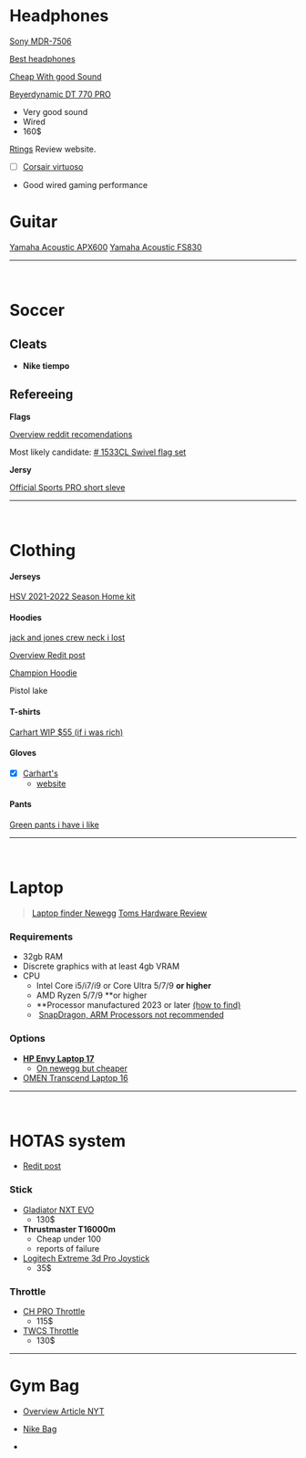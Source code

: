 
# Headphones
[Sony MDR-7506](https://www.rtings.com/headphones/reviews/sony/mdr-7506)


[Best headphones](https://www.rtings.com/headphones/reviews/best/headphones)


[Cheap With good Sound](https://www.amazon.com/gp/product/B08HMWZBXC?tag=rtings-hp-r-third-party-prime-20&ie=UTF8&th=1)


[Beyerdynamic DT 770 PRO](https://www.rtings.com/headphones/reviews/beyerdynamic/dt-770-pro)
- Very good sound 
- Wired
- 160$

[Rtings](https://www.rtings.com/) Review website.  

- [ ] [Corsair virtuoso](https://www.rtings.com/headphones/reviews/corsair/virtuoso-pro)
- Good wired gaming performance



# Guitar  
[Yamaha Acoustic APX600](https://www.amazon.com/dp/B078WYJ3HR?ref=cm_sw_r_cso_cp_apin_dp_ZKSKW55CJ0S5CT9P8CR1&ref_=cm_sw_r_cso_cp_apin_dp_ZKSKW55CJ0S5CT9P8CR1&social_share=cm_sw_r_cso_cp_apin_dp_ZKSKW55CJ0S5CT9P8CR1&peakEvent=4&starsLeft=1&skipTwisterOG=1)
[Yamaha Acoustic FS830](https://shop.usa.yamaha.com/en/p/instruments/guitars-basses-amps/guitar-type/travel-guitars/fs830-acoustic-guitar)

---
&emsp;
# Soccer

## Cleats
- **Nike tiempo**

## Refereeing 


**Flags**

[Overview reddit recomendations](https://www.reddit.com/r/Referees/comments/1clsv0e/buying_flags/)

Most likely candidate: [# 1533CL Swivel flag set](https://officialsports.com/1533cl-official-u-s-soccer-swivel-flag-set/)


**Jersy**

[Official Sports PRO short sleve ](https://officialsports.com/mens-ussf-pro-ss-shirt/)


---
&emsp;
# Clothing 


#### Jerseys 

[HSV 2021-2022 Season Home kit](https://www.mmsports.com/hsv-home-jersey-2021-22)

#### **Hoodies**
[jack and jones crew neck i lost](https://www.jackjones.com/en-us/product/12240188_2161/relaxed-fit-crew-neck-sweatshirt)

[Overview Redit post](https://www.reddit.com/r/malefashionadvice/comments/vtkuhl/i_spent_1500_on_hoodies_and_here_is_what_i_learned/)

[Champion Hoodie](https://www.champion.com/checkouts/cn/Z2NwLXVzLWVhc3QxOjAxSk40MTlYQzZLRVJaNlJCNllBQ0tYNVJK?auto_redirect=false&edge_redirect=true&locale=en-US&skip_shop_pay=true)

Pistol lake

#### **T-shirts**
[Carhart WIP $55 (if i was rich)](https://us.carhartt-wip.com/products/s-s-carhartt-wip-usa-t-shirt-white-43)


#### **Gloves**
- [x] [Carhart's](https://www.amazon.com/Carhartt-Insulated-Synthetic-Leather-Glove/dp/B08V6J3PJJ?th=1&psc=1)
	- [website](https://www.carhartt.com/product/802020/insulated-ducksynthetic-leather-knit-cuff-glove?categoryCode=)


#### **Pants**

[Green pants i have i like](https://www.dickies.com/carpenter-pants/relaxed-fit-heavyweight-duck-carpenter-pants/1939RMS++32+32.html) 





---

&emsp;
# Laptop 
> [Laptop finder Newegg](https://www.newegg.com/tools/laptop-finder?N=600566986%20601394668%20600337010%20601388267%20601331008%20601349624%20601107729%20601423770%20601274231%20601400071%20601296059%20601400076%20600335670%20600487994%20600487991%20601193584%20601184390%20601352308&Order=1&page=2)
> [Toms Hardware Review](https://www.tomshardware.com/laptops/gaming-laptops/best-gaming-laptops)

### **Requirements**
- 32gb RAM
- Discrete graphics with at least 4gb VRAM
- CPU
	- Intel Core i5/i7/i9 or Core Ultra 5/7/9 **or higher**  
	- AMD Ryzen 5/7/9 **or higher  
	- **Processor manufactured 2023 or later [(how to find)](https://eng.vt.edu/admissions/computer-requirement/processor-launch-date.html)  
	-  [SnapDragon, ARM Processors not recommended](https://eng.vt.edu/admissions/computer-requirement/computer-requirement-frequently-asked-questions.html#q12)

### **Options**

- **[HP Envy Laptop 17](https://www.hp.com/us-en/shop/pdp/hp-envy-laptop-17-da0097nr)**
	- [On newegg but cheaper](https://www.newegg.com/hp-envy-17-3-touchscreen-intel-core-ultra-7-155u-32gb-memory-1-tb-pcie-ssd-geforce-rtx-3050-laptop-gpu-moonstone-gray/p/N82E16834818019?Item=N82E16834818019)
- [OMEN Transcend Laptop 16](https://www.hp.com/us-en/shop/pdp/omen-transcend-laptop-16-u1047nr?jumpid=ma_weekly-deals_product-tile_laptops_3_9p999ua_omen-transcend-lapto#techSpecs)

---

&emsp;
# HOTAS system 
- [Redit post](https://www.reddit.com/r/hotas/comments/l7gcql/considering_your_first_hotas_more_comprehensive/)


### Stick
- [Gladiator NXT EVO](https://www.vkbcontrollers.com/products/gladiator-nxt-evo-space-combat-edition-right-hand?variant=39887803580534)
	- 130$
- **Thrustmaster T16000m**
	- Cheap under 100
	- reports of failure 
- [Logitech Extreme 3d  Pro Joystick](https://www.logitechg.com/en-us/products/space/extreme-3d-pro-joystick.html)
	- 35$

### Throttle 
- [CH PRO Throttle ](https://www.amazon.com/CH-Products-Pro-Throttle-USB/dp/B00006B84Z?source=ps-sl-shoppingads-lpcontext&ref_=fplfs&psc=1&smid=A30I8KTV4DUTWQ&gQT=1)
	- 115$
- [TWCS Throttle ](https://www.thrustmaster.com/en-us/products/twcs-throttle/)
	- 130$


---
# Gym Bag 
-  [Overview Article NYT](https://www.nytimes.com/wirecutter/reviews/best-gym-bag/)


- [Nike Bag](https://www.nike.com/t/utility-power-training-duffel-bag-medium-51l-cWmT7h?_android_redirect=https%3A%2F%2Fwww.nike.com%2Ft%2Futility-power-training-duffel-bag-medium-51l-cWmT7h&_fallback_redirect=https%3A%2F%2Fwww.nike.com%2Ft%2Futility-power-training-duffel-bag-medium-51l-cWmT7h&_ios_redirect=https%3A%2F%2Fwww.nike.com%2Ft%2Futility-power-training-duffel-bag-medium-51l-cWmT7h&cid=4942550&cjevent=2d78c2f7352e11f0838e00200a82b838&cl=2d78c2f7352e11f0838e00200a82b838&cp=usns_aff_nike_content_PID_5513721_Wirecutter+Inc.&pcn=cj_mobile_inactivity-0d&pcrid=17049705&pcrn=CJ&psid=5513721&psn=Wirecutter+Inc.&referrer=singular_click_id%3Df4aeb9cf-4717-4e92-a749-22b7ae360b62&sl_id=jjo0)
- 